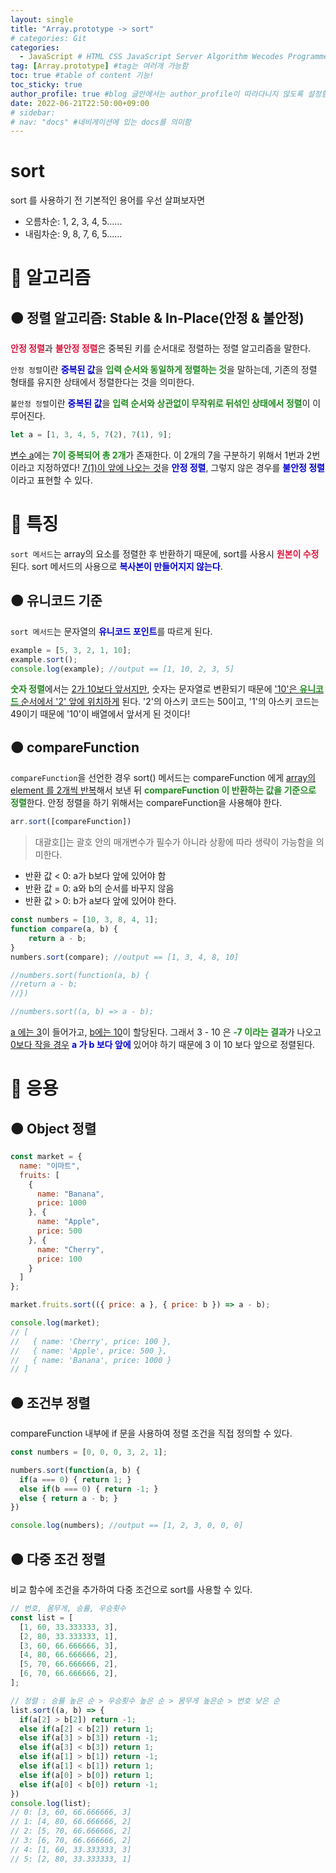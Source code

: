 ```yaml
---
layout: single
title: "Array.prototype -> sort"
# categories: Git
categories:
  - JavaScript # HTML CSS JavaScript Server Algorithm Wecodes Programmers CS Github Blog
tag: [Array.prototype] #tag는 여러개 가능함
toc: true #table of content 기능!
toc_sticky: true
author_profile: true #blog 글안에서는 author_profile이 따라다니지 않도록 설정함
date: 2022-06-21T22:50:00+09:00
# sidebar:
# nav: "docs" #네비게이션에 있는 docs를 의미함
---
```

<style>
.crimson {
  color: crimson;
  font-weight: bold;
}

.mediumblue {
  color: mediumblue;
  font-weight: bold;
}

.forestgreen {
  color: forestgreen;
  font-weight: bold;
}

.black {
  color: black;
  font-weight: bold;
}
</style>

# sort
sort 를 사용하기 전 기본적인 용어를 우선 살펴보자면  
- 오름차순: 1, 2, 3, 4, 5......
- 내림차순: 9, 8, 7, 6, 5......

# 🔴 알고리즘
## 🟠 정렬 알고리즘: Stable & In-Place(안정 & 불안정)
<span class="crimson">안정 정렬</span>과 <span class="crimson">불안정 정렬</span>은 중복된 키를 순서대로 정렬하는 정렬 알고리즘을 말한다.

`안정 정렬`이란 <span class="mediumblue">중복된 값</span>을 <span class="forestgreen">입력 순서와 동일하게 정렬하는 것</span>을 말하는데, 기존의 정렬 형태를 유지한 상태에서 정렬한다는 것을 의미한다.

`불안정 정렬`이란 <span class="mediumblue">중복된 값</span>을 <span class="forestgreen">입력 순서와 상관없이 무작위로 뒤섞인 상태에서 정렬</span>이 이루어진다.

```js
let a = [1, 3, 4, 5, 7(2), 7(1), 9];
```

<u>변수 a</u>에는 <span class="forestgreen">7이 중복되어 총 2개</span>가 존재한다. 이 2개의 7을 구분하기 위해서 1번과 2번이라고 지정하였다! <u>7(1)이 앞에 나오는 것</u>을 <span class="mediumblue">안정 정렬</span>, 그렇지 않은 경우를 <span class="mediumblue">불안정 정렬</span>이라고 표현할 수 있다.

# 🔴 특징
`sort 메서드`는 array의 요소를 정렬한 후 반환하기 때문에, sort를 사용시 <span class="crimson">원본이 수정</span>된다. sort 메서드의 사용으로 <span class="mediumblue">복사본이 만들어지지 않는다</span>.

## 🟠 유니코드 기준
`sort 메서드`는 문자열의 <span class="mediumblue">유니코드 포인트</span>를 따르게 된다.

```js
example = [5, 3, 2, 1, 10];
example.sort();
console.log(example); //output == [1, 10, 2, 3, 5]
```

<span class="forestgreen">숫자 정렬</span>에서는 <u>2가 10보다 앞서지만</u>, 숫자는 문자열로 변환되기 때문에 <u>'10'은 <span class="forestgreen">유니코드</span> 순서에서 '2' 앞에 위치하게</u> 된다. '2'의 아스키 코드는 50이고, '1'의 아스키 코드는 49이기 때문에 '10'이 배열에서 앞서게 된 것이다!

## 🟠 compareFunction
`compareFunction`을 선언한 경우 sort() 메서드는 compareFunction 에게 <u>array의 element 를 2개씩 반복</u>해서 보낸 뒤 <span class="forestgreen">compareFunction 이 반환하는 값을 기준으로 정렬</span>한다. 안정 정렬을 하기 위해서는 compareFunction을 사용해야 한다.

```js
arr.sort([compareFunction])
```

> 대괄호[]는 괄호 안의 매개변수가 필수가 아니라 상황에 따라 생략이 가능함을 의미한다.  

- 반환 값 < 0: a가 b보다 앞에 있어야 함
- 반환 값 = 0: a와 b의 순서를 바꾸지 않음
- 반환 값 > 0: b가 a보다 앞에 있어야 한다.  

```js
const numbers = [10, 3, 8, 4, 1];
function compare(a, b) {
	return a - b;
}
numbers.sort(compare); //output == [1, 3, 4, 8, 10]

//numbers.sort(function(a, b) {
//return a - b;
//})

//numbers.sort((a, b) => a - b);
```

<u>a 에는 3</u>이 들어가고, <u>b에는 10</u>이 할당된다. 그래서 3 - 10 은 <span class="forestgreen">-7 이라는 결과</span>가 나오고 <u>0보다 작을 경우</u> <span class="mediumblue">a 가 b 보다 앞에</span> 있어야 하기 때문에 3 이 10 보다 앞으로 정렬된다.

# 🔴 응용
## 🟠 Object 정렬
```js
const market = {
  name: "이마트",
  fruits: [
    {
      name: "Banana",
      price: 1000
    }, {
      name: "Apple",
      price: 500
    }, {
      name: "Cherry", 
      price: 100
    }
  ]
};

market.fruits.sort(({ price: a }, { price: b }) => a - b);

console.log(market);
// [
//   { name: 'Cherry', price: 100 },
//   { name: 'Apple', price: 500 },
//   { name: 'Banana', price: 1000 }
// ]
```

## 🟠 조건부 정렬
compareFunction 내부에 if 문을 사용하여 정렬 조건을 직접 정의할 수 있다.  

```js
const numbers = [0, 0, 0, 3, 2, 1];

numbers.sort(function(a, b) {
  if(a === 0) { return 1; } 
  else if(b === 0) { return -1; } 
  else { return a - b; }
})

console.log(numbers); //output == [1, 2, 3, 0, 0, 0]
```

## 🟠 다중 조건 정렬
비교 함수에 조건을 추가하여 다중 조건으로 sort를 사용할 수 있다.  

```js
// 번호, 몸무게, 승률, 우승횟수
const list = [
  [1, 60, 33.333333, 3],
  [2, 80, 33.333333, 1],
  [3, 60, 66.666666, 3],
  [4, 80, 66.666666, 2],
  [5, 70, 66.666666, 2],
  [6, 70, 66.666666, 2],
];

// 정렬 : 승률 높은 순 > 우승횟수 높은 순 > 몸무게 높은순 > 번호 낮은 순
list.sort((a, b) => {
  if(a[2] > b[2]) return -1;
  else if(a[2] < b[2]) return 1;
  else if(a[3] > b[3]) return -1;
  else if(a[3] < b[3]) return 1;
  else if(a[1] > b[1]) return -1;
  else if(a[1] < b[1]) return 1;
  else if(a[0] > b[0]) return 1;
  else if(a[0] < b[0]) return -1;
})
console.log(list);
// 0: [3, 60, 66.666666, 3]
// 1: [4, 80, 66.666666, 2]
// 2: [5, 70, 66.666666, 2]
// 3: [6, 70, 66.666666, 2]
// 4: [1, 60, 33.333333, 3]
// 5: [2, 80, 33.333333, 1]
```

<!-- <span style="color:royalblue"> -->

<!-- 메소드 위에 변수 선언, 메소드 안에 메소드, 메소드 끝나고 리턴 -->

<!-- ### 2. Link 넣기

```

유형 1: (설명어를 입력) : [gunhee's coding blog](https://gunhee-jeong.github.io/)
유형 2: (URL 자동연결) : <https://gunhee-jeong.github.io/>
유형 3: (동일 파일 내 '문단으로 이동') : [1. Header로 이동](###-1-header)

```

유형 1: (설명어를 입력) : [gunhee's coding blog](https://gunhee-jeong.github.io/)
유형 2: (URL 자동연결) : <https://gunhee-jeong.github.io/>
유형 3: (동일 파일 내 '문단으로 이동') : [1. Header로 이동](#1-header)
유형 3의 방법

1. 특수문자를 제거
2. 스페이스는 -로 바꾸고
3. 대문자는 소문자로!
   그래서 ### 1. Header -> #1-header

## Link: [google][https://www.google.com/]

### 3. 수평선

```

---

```

---

### 4. 라인 바꾸기

```

스페이스바를 2번 눌러주면 다음칸으로
이동할 수 있어요!

```

---

스페이스바를 2번 눌러주면
다음칸으로 이동할 수 있어요!

### 5. list 만들기

```

1. 1번
2. 2번
3. 3번

- 순서없는 list
  - 순서없는 list
    - 순서없는 list

```

1. 1번
2. 2번
3. 3번

- 순서없는 list
  - 순서없는 list
    - 순서없는 list

---

### 6. font 관련

```

**진하게** -> 볼드
_기울여서_ -> 이탤릭체
~~취소선~~ -> 취소선

<ul>밑줄넣기</ul> -> 밑줄
<span style="color:red">빨간 글씨</span> -> 글자색
이것이 `인라인` 입니다 -> 인라인 코드
```

**진하게** -> 볼드
_기울여서_ -> 이탤릭체
~~취소선~~ -> 취소선
<u>밑줄넣기</u> -> 밑줄
<span style="color:red">빨간 글씨</span>
이것이 `인라인` 입니다 -> 인라인 코드

---

### 7. 인용구문

```
> coding
>
> > JavaScript
> >
> > > 내가 프짱!
```

> coding
>
> > JavaScript
> >
> > > 내가 프짱!

---

### 8. 이미지 삽입

```
유형1: ('사이즈를 조절' -> HTML 태그 사용) : <img src="https://gunhee-jeong.github.io/assets/images/blogLogo.png" width="300" height="200">
유형2: (이미지 삽입 후 -> 링크 걸기)
[![이미지](https://gunhee-jeong.github.io/assets/images/blogLogo/blogLogo.png)](https://gunhee-jeong.github.io/)
```

유형1: ('사이즈를 조절' -> HTML 태그 사용) : <img src="https://gunhee-jeong.github.io/assets/images/blogLogo.png" width="300" height="200">
유형2: (이미지 삽입 후 -> 링크 걸기)
[![이미지](https://gunhee-jeong.github.io/assets/images/blogLogo.png)](https://gunhee-jeong.github.io/)

### 9. 표 만들기

```
||국어|영어|
| :--- | ---: | :--: |
|건희 | 100점 | 100점
|철수 | 100점 | 100점
```

|      |  국어 | 영어  |
| :--- | ----: | :---: |
| 건희 | 100점 | 100점 |
| 철수 | 100점 | 100점 |

> - header를 넣고 싶은 경우 ---을 사용하고 :을 이용하여 정렬에 사용함!

### 10. 토글 만들기

```
<details>
<summary>여기를 누르세요</summary>
<div markdown="1">
숨겨진 내용
</div>
</details>
```

<details>
<summary>여기를 누르세요</summary>
<div markdown="1">
숨겨진 내용
</div>
</details> -->
